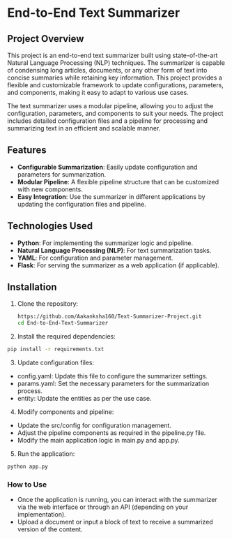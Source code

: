 # End-to-End Text Summarizer

## Project Overview
This project is an end-to-end text summarizer built using state-of-the-art Natural Language Processing (NLP) techniques. The summarizer is capable of condensing long articles, documents, or any other form of text into concise summaries while retaining key information. This project provides a flexible and customizable framework to update configurations, parameters, and components, making it easy to adapt to various use cases.

The text summarizer uses a modular pipeline, allowing you to adjust the configuration, parameters, and components to suit your needs. The project includes detailed configuration files and a pipeline for processing and summarizing text in an efficient and scalable manner.

## Features
- **Configurable Summarization**: Easily update configuration and parameters for summarization.
- **Modular Pipeline**: A flexible pipeline structure that can be customized with new components.
- **Easy Integration**: Use the summarizer in different applications by updating the configuration files and pipeline.

## Technologies Used
- **Python**: For implementing the summarizer logic and pipeline.
- **Natural Language Processing (NLP)**: For text summarization tasks.
- **YAML**: For configuration and parameter management.
- **Flask**: For serving the summarizer as a web application (if applicable).

## Installation

1. Clone the repository:
   ```bash
   https://github.com/Aakanksha160/Text-Summarizer-Project.git
   cd End-to-End-Text-Summarizer

2. Install the required dependencies:

```bash
pip install -r requirements.txt
```

3. Update configuration files:

- config.yaml: Update this file to configure the summarizer settings.
- params.yaml: Set the necessary parameters for the summarization process.
- entity: Update the entities as per the use case.

4. Modify components and pipeline:

- Update the src/config for configuration management.
- Adjust the pipeline components as required in the pipeline.py file.
- Modify the main application logic in main.py and app.py.

5. Run the application:

```bash
python app.py
```
### How to Use
- Once the application is running, you can interact with the summarizer via the web interface or through an API (depending on your implementation).
- Upload a document or input a block of text to receive a summarized version of the content.

